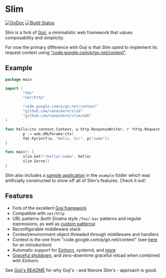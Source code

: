 Slim
====

[![GoDoc](https://godoc.org/github.com/vanackere/slim/web?status.svg)](https://godoc.org/github.com/vanackere/slim/web) [![Build Status](https://travis-ci.org/vanackere/slim.svg)](https://travis-ci.org/vanackere/slim)

Slim is a fork of [Goji][goji], a minimalistic web framework that values composability and simplicity.

For now the primary difference with Goji is that Slim opted to implement its request context using ["code.google.com/p/go.net/context"][context].

[goji]: https://github.com/zenazn/goji
[context]: https://code.google.com/p/go.net/context

Example
-------

```go
package main

import (
        "fmt"
        "net/http"

        "code.google.com/p/go.net/context"
        "github.com/vanackere/slim"
        "github.com/vanackere/slim/web"
)

func hello(ctx context.Context, w http.ResponseWriter, r *http.Request) {
        p := web.URLParams(ctx)
        fmt.Fprintf(w, "Hello, %s!", p["name"])
}

func main() {
        slim.Get("/hello/:name", hello)
        slim.Serve()
}
```

Slim also includes a [sample application][sample] in the `example` folder which
was artificially constructed to show off all of Slim's features. Check it out!

[sample]: https://github.com/vanackere/slim/tree/master/example


Features
--------

* Fork of the excellent [Goji framework][goji]
* Compatible with `net/http`
* URL patterns (both Sinatra style `/foo/:bar` patterns and regular expressions,
  as well as [custom patterns][pattern])
* Reconfigurable middleware stack
* Context/environment object threaded through middleware and handlers
* Context is the one from "code.google.com/p/go.net/context" (see [here][cblog] for an introduction)
* Automatic support for [Einhorn][einhorn], systemd, and [more][bind]
* [Graceful shutdown][graceful], and zero-downtime graceful reload when combined
  with Einhorn.

[cblog]: https://blog.golang.org/context
[einhorn]: https://github.com/stripe/einhorn
[bind]: https://godoc.org/github.com/vanackere/slim/bind
[graceful]: https://godoc.org/github.com/vanackere/slim/graceful
[pattern]: https://godoc.org/github.com/vanackere/slim/web#Pattern

See [Goji's README][readme] for why Goji's - and therore Slim's - approach is good.

[readme]: https://github.com/zenazn/goji/blob/master/README.md
